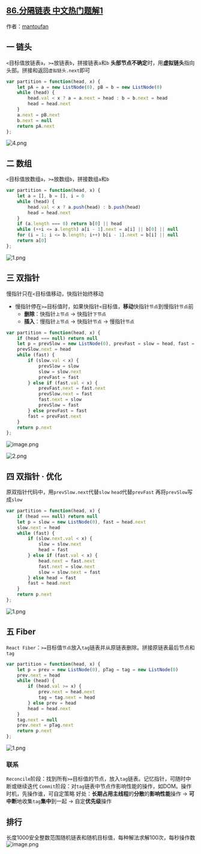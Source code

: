 ## [86.分隔链表 中文热门题解1](https://leetcode.cn/problems/partition-list/solutions/100000/lian-tou-shu-zu-shuang-zhi-zhen-7xing-da-baxz)

作者：[mantoufan](https://leetcode.cn/u/mantoufan)

## 一 链头
`<`目标值放链表`a`，`>=`放链表`b`，拼接链表`a`和`b`
**头部节点不确定**时，用**虚拟链头**指向头部。拼接和返回`虚拟链头.next`即可

```javascript
var partition = function(head, x) {
    let pA = a = new ListNode(0), pB = b = new ListNode(0)
    while (head) {
        head.val < x ? a = a.next = head : b = b.next = head
        head = head.next
    }
    a.next = pB.next
    b.next = null
    return pA.next
};
```
![4.png](https://pic.leetcode-cn.com/1609647485-nOHGpK-4.png)

## 二 数组
`<`目标值放数组`a`，`>=`放数组`b`，拼接数组`a`和`b`
```javascript
var partition = function(head, x) {
    let a = [], b = [], i = 0
    while (head) {
        head.val < x ? a.push(head) : b.push(head)
        head = head.next
    }
    if (a.length === 0) return b[0] || head
    while (++i <= a.length) a[i - 1].next = a[i] || b[0] || null
    for (i = 1; i <= b.length; i++) b[i - 1].next = b[i] || null
    return a[0]
};
```
![1.png](https://pic.leetcode-cn.com/1609647520-gYSfId-1.png)

## 三 双指针
慢指针只在`<`目标值移动，快指针始终移动
- 慢指针停在`>=`目标值时，如果快指针`<`目标值，**移动**快指针`节点`到慢指针`节点`前
    - **删除**：快指针`上节点` → 快指针`下节点`
    - **插入**：慢指针`上节点` → 快指针`节点` → 慢指针`节点`
```javascript
var partition = function(head, x) {
    if (head === null) return null
    let p = prevSlow = new ListNode(0), prevFast = slow = head, fast = head.next
    prevSlow.next = head
    while (fast) {
        if (slow.val < x) {
            prevSlow = slow
            slow = slow.next
            prevFast = fast
        } else if (fast.val < x) {
            prevFast.next = fast.next
            prevSlow.next = fast
            fast.next = slow
            prevSlow = fast
        } else prevFast = fast
        fast = prevFast.next
    }
    return p.next
};
```
![image.png](https://pic.leetcode-cn.com/1609649110-RuKvhw-image.png)

![2.png](https://pic.leetcode-cn.com/1609647553-pCgLLu-2.png)

## 四 双指针 · 优化
原双指针代码中，用`prevSlow.next`代替`slow` `head`代替`prevFast` 再将`prevSlow`写成`slow`
```javascript 
var partition = function(head, x) {
    if (head === null) return null
    let p = slow = new ListNode(0), fast = head.next
    slow.next = head
    while (fast) {
        if (slow.next.val < x) {
            slow = slow.next
            head = fast
        } else if (fast.val < x) {
            head.next = fast.next
            fast.next = slow.next
            slow = slow.next = fast
        } else head = fast
        fast = head.next
    }
    return p.next
};
```
![1.png](https://pic.leetcode-cn.com/1609654903-DhcwPG-1.png)

## 五 Fiber
`React Fiber`：`>=`目标值`节点`放入`tag`链表并从原链表删除。拼接原链表最后节点和`tag`
```javascript
var partition = function(head, x) {
    let p = prev = new ListNode(0), pTag = tag = new ListNode(0)
    prev.next = head
    while (head) {
        if (head.val >= x) {
            prev.next = head.next
            tag = tag.next = head
        } else prev = head
        head = head.next
    }
    tag.next = null
    prev.next = pTag.next
    return p.next
};
```
![1.png](https://pic.leetcode-cn.com/1609662004-uSUcIq-1.png)
### 联系
`Reconcile`阶段：找到所有`>=`目标值的节点，放入`tag`链表。记忆指针，可随时中断或继续迭代
`Commit`阶段：对`tag`链表中节点作影响性能的操作，如DOM。操作时机，先操作谁，可自定策略
好处：**长期占用主线程**的**分散**的**影响性能**操作 →  **可中断**地收集`tag`**集中**到一起 → 自定**优先级**操作

## 排行
长度1000安全整数范围随机链表和随机目标值，每种解法求解100次，每秒操作数
![image.png](https://pic.leetcode-cn.com/1609661960-BNSryz-image.png)
